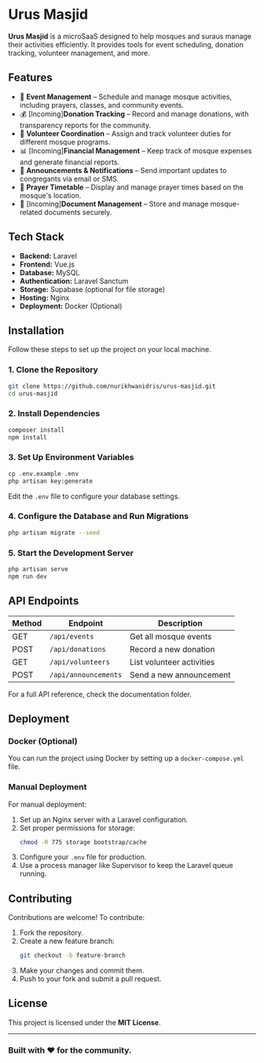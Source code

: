 # Urus Masjid

**Urus Masjid** is a microSaaS designed to help mosques and suraus manage their activities efficiently. It provides tools for event scheduling, donation tracking, volunteer management, and more.

## Features

- 🕌 **Event Management** – Schedule and manage mosque activities, including prayers, classes, and community events.  
- 💰 [Incoming]**Donation Tracking** – Record and manage donations, with transparency reports for the community.  
- 🤝 **Volunteer Coordination** – Assign and track volunteer duties for different mosque programs.  
- 📊 [Incoming]**Financial Management** – Keep track of mosque expenses and generate financial reports.  
- 📢 **Announcements & Notifications** – Send important updates to congregants via email or SMS.  
- 📅 **Prayer Timetable** – Display and manage prayer times based on the mosque's location.  
- 📑 [Incoming]**Document Management** – Store and manage mosque-related documents securely.  

## Tech Stack

- **Backend:** Laravel  
- **Frontend:** Vue.js  
- **Database:** MySQL  
- **Authentication:** Laravel Sanctum  
- **Storage:** Supabase (optional for file storage)  
- **Hosting:** Nginx  
- **Deployment:** Docker (Optional)  

## Installation

Follow these steps to set up the project on your local machine.

### 1. Clone the Repository  
```sh
git clone https://github.com/nurikhwanidris/urus-masjid.git
cd urus-masjid
```

### 2. Install Dependencies  
```sh
composer install
npm install
```

### 3. Set Up Environment Variables  
```sh
cp .env.example .env
php artisan key:generate
```
Edit the `.env` file to configure your database settings.

### 4. Configure the Database and Run Migrations  
```sh
php artisan migrate --seed
```

### 5. Start the Development Server  
```sh
php artisan serve
npm run dev
```

## API Endpoints

| Method | Endpoint                | Description                    |
|--------|-------------------------|--------------------------------|
| GET    | `/api/events`           | Get all mosque events         |
| POST   | `/api/donations`        | Record a new donation         |
| GET    | `/api/volunteers`       | List volunteer activities     |
| POST   | `/api/announcements`    | Send a new announcement       |

For a full API reference, check the documentation folder.

## Deployment

### Docker (Optional)  
You can run the project using Docker by setting up a `docker-compose.yml` file.

### Manual Deployment  
For manual deployment:  
1. Set up an Nginx server with a Laravel configuration.  
2. Set proper permissions for storage:  
   ```sh
   chmod -R 775 storage bootstrap/cache
   ```
3. Configure your `.env` file for production.  
4. Use a process manager like Supervisor to keep the Laravel queue running.

## Contributing

Contributions are welcome! To contribute:  
1. Fork the repository.  
2. Create a new feature branch:  
   ```sh
   git checkout -b feature-branch
   ```
3. Make your changes and commit them.  
4. Push to your fork and submit a pull request.  

## License

This project is licensed under the **MIT License**.

---

### Built with ❤️ for the community.
